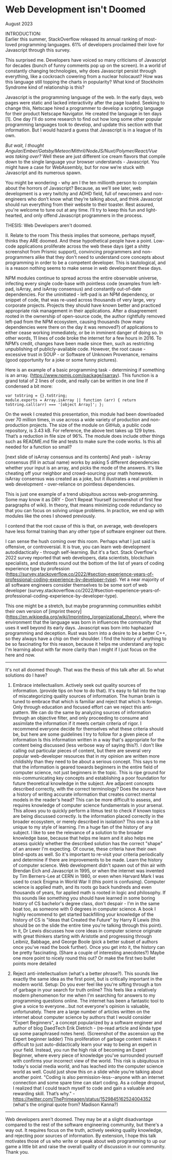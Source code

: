 # Web Development isn't Doomed

<!-- First Draft: August 2022 -->
August 2023

INTRODUCTION:  
Earlier this summer, StackOverflow released its annual ranking of most-loved programming languages. 61% of developers proclaimed their love for Javascript through this survey.  

This surprised me. Developers have voiced so many criticisms of Javascript for decades (bunch of funny comments pop up on the screen). In a world of constantly changing technologies, why does Javascript persist through everything, like a cockroach cowering from a nuclear holocaust? How was this language still topping the charts in popularity? What kind of Stockholm Syndrome kind of relationship is this?  

Javascript is the programming language of the web. In the early days, web pages were static and lacked interactivity after the page loaded. Seeking to change this, Netscape hired a programmer to develop a scripting language for their product Netscape Navigator. He created the language in ten days [1]. One day I'll do some research to find out how long some other popular programming languages took to develop, and update this section with that information. But I would hazard a guess that Javascript is in a league of its own.  

_But wait, I thought Angular/Ember/Gatsby/Meteor/Mithril/NodeJS/Nuxt/Polymer/React/Vue was taking over?_ Well these are just different ice cream flavors that compile down to the single language your browser understands - Javascript. You might have a case for WebAssembly, but for now we’re stuck with Javascript and its numerous spawn.  

You might be wondering - why am I the ten millionth person to complain about the horrors of Javascript? Because, as we’ll see later, web development is a very twitchy and ADHD field, full of newcomers and non-engineers who don’t know what they’re talking about, and think Javascript should run everything from their website to their toaster. Rest assured, you're welcome to tune out at any time. I’ll try to keep this fun and light-hearted, and only offend Javascript programmers in the process.

THESIS: 
Web Developers aren't doomed. 

II. Relate to the room
This thesis implies that someone, perhaps myself, thinks they ARE doomed. And these hypothetical people have a point. Low-code applications proliferate across the web these days (get a shitty screenshot from Prismic support), convincing programmers and non-programmers alike that they don't need to understand core concepts about programming in order to be a competent developer. This is tautological, and is a reason nothing seems to make sense in web development these days. 

NPM modules continue to spread across the entire observable universe, infecting every single code-base with pointless code (examples from left-pad, isArray, and isArray consensus) and constantly out-of-date dependencies. For the uninitiated - left-pad is an NPM dependency, or snippet of code, that was re-used across thousands of very large, very corporate projects. Projects they should have known better and practiced appropriate risk management in their applications. After a disagreement rooted in the ownership of open-source code, the author rightfully removed left-pad from the NPM ecosystem, causing thousands (how many dependencies were there on the day it was removed?) of applications to either cease working immediately, or be in imminent danger of doing so. In other words, 11 lines of code broke the internet for a few hours in 2016. To NPM’s credit, changes have been made since then, such as restricting unpublishing of publicly-available code. However, the root cause - excessive trust in SOUP - or Software of Unknown Provenance, remains (good opportunity for a joke or some funny pictures).

Here is an example of a basic programming task - determining if something is an array. (https://www.npmjs.com/package/isarray). This function is a grand total of 2 lines of code, and really can be written in one line if condensed a bit more:  
```
var toString = {}.toString;
module.exports = Array.isArray || function (arr) { return toString.call(arr) === '[object Array]'; };
```

On the week I created this presentation, this module had been downloaded over 70 million times, in use across a wide variety of production and non-production projects. The size of the module on GitHub, a public code repository, is 3.43 kB. For reference, the above text takes up 129 bytes. That’s a reduction in file size of 96%. The module does include other things such as README.md file and tests to make sure the code works. Is this all needed for a function so small?

[next slide of isArray consensus and its contents]
And yeah - isArray consensus (fill in actual name) works by asking 5 different dependencies whether your input is an array, and picks the mode of the answers. It's like cheating off your neighbor and crowd-sourcing your math homework. isArray consensus was created as a joke, but it illustrates a real problem in web development - over-reliance on pointless dependencies.  

This is just one example of a trend ubiquitous across web-programming. Some may know it as DRY - Don't Repeat Yourself (screenshot of first few paragraphs of wiki). In theory, that means minimizing code redundancy so that you can focus on solving unique problems. In practice, we end up with modules like the ones I showed previously.

I contend that the root cause of this is that, on average, web developers have less formal training than any other type of software engineer out there.

I can sense the hush coming over this room. Perhaps what I just said is offensive, or controversial. It is true, you can learn web development autodidactically - through self-learning. But it's a fact. Stack Overflow's 2022 survey reported that web developers, data scientists, blockchain specialists, and students round out the bottom of the list of years of coding experience type by profession (https://survey.stackoverflow.co/2022/#section-experience-years-of-professional-coding-experience-by-developer-type). Yet a near majority of all software engineers consider themselves to be some sort of web developer (survey.stackoverflow.co/2022/#section-experience-years-of-professional-coding-experience-by-developer-type).

This one might be a stretch, but maybe programming communities exhibit their own version of [imprint theory](https://en.wikipedia.org/wiki/Imprinting_(organizational_theory), where the environment that the language was born in influences the community that uses it well beyond its early days. Javascript was born into haphazard programming and deception. Rust was born into a desire to be a better C++, so they always have a chip on their shoulder. I find the history of anything to be so fascinating for this reason, because it helps me understand any topic I'm learning about with far more clarity than I might if I just focus on the here and now.

-----

It's not all doomed though. That was the thesis of this talk after all. So what solutions do I have?

1. Embrace intellectualism. 
Actively seek out quality sources of information. (provide tips on how to do that). It's easy to fall into the trap of miscategorizing quality sources of information. The human brain is tuned to embrace that which is familiar and reject that which is foreign. Only through education and focused effort can we reject this anti-pattern. We can do the same by analyzing sources of information through an objective filter, and only proceeding to consume and assimilate the information if it meets certain criteria of rigor. I recommend everyone decide for themselves what these criteria should be, but here are some guidelines I try to follow for a given piece of information
Is this information written in a way that's appropriate for the content being discussed (less verbose way of saying this?). I don't like calling out particular pieces of content, but there are several very popular web-developer resources that in my opinion are written more childishly than they need to be about a serious concept. This says to me that the information is geared towards beginners in the entire field of computer science, not just beginners in the topic. This is ripe ground for mis-communicating key concepts and establishing a poor foundation for future theoretical knowledge in the subject.
Are adjacent concepts described correctly, with the correct terminology? 
Does the source have a history of writing accurate information that creates correct mental models in the reader's head? This can be more difficult to assess, and requires knowledge of computer science fundamentals in your arsenal. This allows you to quickly perform a litmus test to check if known topics are being discussed correctly.
Is the information placed correctly in the broader ecosystem, or merely described in isolation? This one is a bit unique to my style of learning. I'm a huge fan of the history of any subject. I like to see the relevance of a solution to the broader knowledge base, because that helps me learn and it also helps me assess quickly whether the described solution has the correct "shape" of an answer I'm expecting. 
Of course, these criteria have their own blind-spots as well. So it's important to re-visit your criteria periodically and determine if there are improvements to be made.
Learn the history of computer science. Web development didn't spawn out of thin air with Brendan Eich and Javascript in 1995, or when the internet was invented by Tim Berners-Lee at CERN in 1980, or even when Harvard Mark I was used to crack Enigma in World War II (this point is confusing). Computer science is applied math, and its roots go back hundreds and even thousands of years, for applied math is rooted in logic and philosophy. If this sounds like something you should have learned in some boring history of CS bachelor's degree class, don't despair - I'm in the same boat too, as someone with 0 degrees in computer science. A book I highly recommend to get started backfilling your knowledge of the history of CS is "Ideas that Created the Future" by Harry R Lewis (this should be on the slide the entire time you're talking through this point). In it, Dr Lewis discusses how core ideas in computer science originate with great thinkers starting with Aristotle and progressing through Leibniz, Babbage, and George Boole (pick a better subset of authors once you've read the book further). Once you get into it, the history can be pretty fascinating. (Share a couple of interesting anecdotes?) 
Maybe one more point to nicely round this out? Or make the first two bullet points more detailed

2. Reject anti-intellectualism (what's a better phrase?). This sounds like exactly the same idea as the first point, but is critically important in the modern world. 
Setup: Do you ever feel like you're sifting through a ton of garbage in your search for truth online? This feels like a relatively modern phenomenon for me when I'm searching for answers to my programming questions online. The internet has been a fantastic tool to give a voice to everyone...but not everyone's opinion is valuable, unfortunately. There are a large number of articles written on the internet about computer science by authors that I would consider "Expert Beginners", a concept popularized by a software engineer and author of blog DaedTech Erik Dietrich - (re-read article and kinda type up some paraphrased notes here).
(Screenshot of the ascension up the Expert beginner ladder) This proliferation of garbage content makes it difficult to just auto-didactically learn your way to being an expert in your field. Instead, you run the high risk of becoming an Expert Beginner, where every piece of knowledge you've surrounded yourself with confirms your incorrect view of the world. This risk is ubiquitous in today's social media world, and has leached into the computer science world as well.
Could just show this on a slide while you're talking about another point. "Coding is also permission-less--anyone with an internet connection and some spare time can start coding. As a college dropout, I realized that I could teach myself to code and gain a valuable and rewarding skill. That’s why." - https://twitter.com/ThePrimeagen/status/1529845162524004352 (what's the original quote from? Madison Kanna?)


----

Web developers aren't doomed. They may be at a slight disadvantage compared to the rest of the software engineering community, but there's a way out. It requires focus on the truth, actively seeking quality knowledge, and rejecting poor sources of information. By extension, I hope this talk motivates those of us who write or speak about web programming to up our game a little bit and raise the overall quality of discussion in our community. Thank you. 


